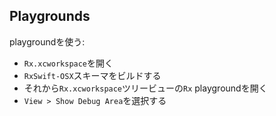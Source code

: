 ## Playgrounds

playgroundを使う:

* `Rx.xcworkspace`を開く
* `RxSwift-OSX`スキーマをビルドする
* それから`Rx.xcworkspace`ツリービューの`Rx` playgroundを開く
* `View > Show Debug Area`を選択する 
